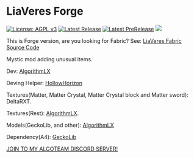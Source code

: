 # LiaVeres Forge
[![License: AGPL v3](https://img.shields.io/badge/License-AGPL%20v3-blue?style=for-the-badge)](https://www.gnu.org/licenses/agpl-3.0)
[![Latest Release](https://img.shields.io/github/v/release/AlgorithmLX-Team/LiaVeres-Forge?style=for-the-badge&label=Release)](https://github.com/AlgorithmLX-Team/LiaVeres-Forge/releases)
[![Latest PreRelease](https://img.shields.io/github/v/release/AlgorithmLX-Team/LiaVeres-Forge?include_prereleases&style=for-the-badge&label=Pre)](https://github.com/AlgorithmLX-Team/LiaVeres-Forge/releases)
[![](https://img.shields.io/badge/Discord-AlgoTeam-738bd7?style=flat-square.svg)](https://discord.gg/e2Abs6XAYW)

This is Forge version, are you looking for Fabric? See: [LiaVeres Fabric Source Code](https://github.com/IgroGames2227/LiaVeres-Fabric)

Mystic mod adding unusual items. 

Dev: [AlgorithmLX](https://github.com/IgroGames2227/) 

Deving Helper: [HollowHorizon](https://github.com/HollowHorizon/) 

Textures(Matter, Matter Crystal, Matter Crystal block and Matter sword): DeltaRXT.

Textures(Rest): [AlgorithmLX](https://github.com/IgroGames2227/).

Models(GeckoLib, and other): [AlgorithmLX](https://github.com/IgroGames2227/) 

Dependency(A4): [GeckoLib](https://www.curseforge.com/minecraft/mc-mods/geckolib)

[JOIN TO MY ALGOTEAM DISCORD SERVER!](https://discord.gg/e2Abs6XAYW)

